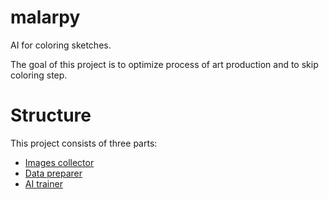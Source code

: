 # malarpy

AI for coloring sketches. 

The goal of this project is to optimize process of art production and to skip coloring step.

# Structure

This project consists of three parts:
- [Images collector](collector)
- [Data preparer](preparer)
- [AI trainer](trainer)
